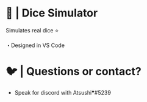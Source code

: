 # 🌊 | Dice Simulator
Simulates real dice ⭐️

・Designed in VS Code

# 🐦 | Questions or contact?
- Speak for discord with Atsushi❞#5239
